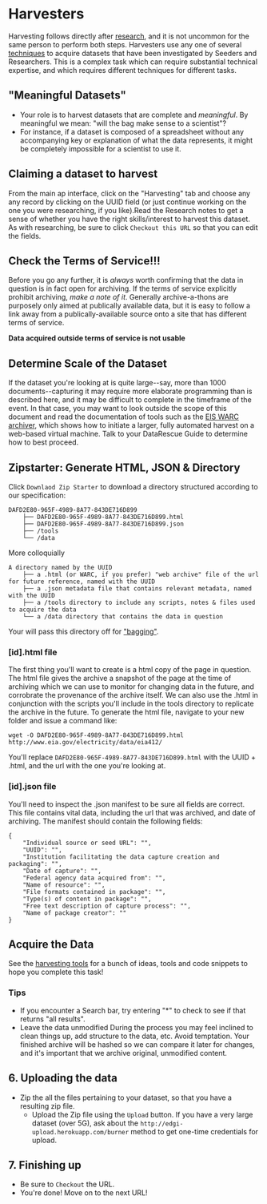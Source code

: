 # Harvesters

Harvesting follows directly after [research](research.md), and it is not uncommon for the same person to perform both steps. Harvesters use any one of several [techniques](https://github.com/edgi-govdata-archiving/harvesting-tools/) to acquire datasets that have been investigated by Seeders and Researchers. This is a complex task which can require substantial technical expertise, and which requires different techniques for different tasks.

## "Meaningful Datasets"

- Your role is to harvest datasets that are complete and *meaningful*. By meaningful we mean: "will the bag make sense to a scientist"? 
- For instance, if a dataset is composed of a spreadsheet without any accompanying key or explanation of what the data represents, it might be completely impossible for a scientist to use it.
  
## Claiming a dataset to harvest

From the main ap interface, click on the "Harvesting" tab and choose any any record by clicking on the UUID field (or just continue working on the one you were researching, if you like).Read the Research notes to get a sense of whether you have the right skills/interest to harvest this dataset. As with researching, be sure to click `Checkout this URL` so that you can edit the fields. 

## Check the Terms of Service!!!

Before you go any further, it is *always* worth confirming that the data in question is in fact open for archiving. If the terms of service explicitly prohibit archiving, *make a note of it*. Generally archive-a-thons are purposely only aimed at publically available data, but it is easy to follow a link away from a publically-available source onto a site that has different terms of service.

**Data acquired outside terms of service is not usable**

## Determine Scale of the Dataset

If the dataset you're looking at is quite large--say, more than 1000 documents--capturing it may require more elaborate programming than is described here, and it may be difficult to complete in the timeframe of the event. In that case, you may want to look outside the scope of this document and read the documentation of tools such as the [EIS WARC archiver](https://github.com/edgi-govdata-archiving/eis-WARC-archiver), which shows how to initiate a larger, fully automated harvest on a web-based virtual machine. Talk to your DataRescue Guide to determine how to best proceed.

## Zipstarter: Generate HTML, JSON & Directory

Click `Downlaod Zip Starter` to download a directory structured according to our specification:

	DAFD2E80-965F-4989-8A77-843DE716D899
		├── DAFD2E80-965F-4989-8A77-843DE716D899.html
		├── DAFD2E80-965F-4989-8A77-843DE716D899.json
		├── /tools
		└── /data

More colloquially

	A directory named by the UUID
		├── a .html (or WARC, if you prefer) "web archive" file of the url for future reference, named with the UUID
		├── a .json metadata file that contains relevant metadata, named with the UUID
		├── a /tools directory to include any scripts, notes & files used to acquire the data
		└── a /data directory that contains the data in question


Your will pass this directory off for ["bagging"](example/DAFD2E80-965F-4989-8A77-843DE716D899/DAFD2E80-965F-4989-8A77-843DE716D899.json).

### [id].html file
The first thing you'll want to create is a html copy of the page in question. The html file gives the archive a snapshot of the page at the time of archiving which we can use to monitor for changing data in the future, and corrobrate the provenance of the archive itself. We can also use the .html in conjunction with the scripts you'll include in the tools directory to replicate the archive in the future. To generate the html file, navigate to your new folder and issue a command like:

	wget -O DAFD2E80-965F-4989-8A77-843DE716D899.html  http://www.eia.gov/electricity/data/eia412/

You'll replace ```DAFD2E80-965F-4989-8A77-843DE716D899.html``` with the UUID + .html, and the url with the one you're looking at.

### [id].json file
You'll need to inspect the .json manifest to be sure all fields are correct. This file contains vital data, including the url that was archived, and date of archiving. The manifest should contain the following fields:

	{
		"Individual source or seed URL": "",
		"UUID": "",
		"Institution facilitating the data capture creation and packaging": "",
		"Date of capture": "",
		"Federal agency data acquired from": "",
		"Name of resource": "",
		"File formats contained in package": "",
		"Type(s) of content in package": "",
		"Free text description of capture process": "",
		"Name of package creator": ""
	}

## Acquire the Data
See the [harvesting tools](https://github.com/edgi-govdata-archiving/harvesting-tools/) for a bunch of ideas, tools and code snippets to hope you complete this task!

### Tips
- If you encounter a Search bar, try entering "*" to check to see if that returns "all results".
- Leave the data unmodified
During the process you may feel inclined to clean things up, add structure to the data, etc. Avoid temptation. Your finished archive will be hashed so we can compare it later for changes, and it's important that we archive original, unmodified content.

## 6. Uploading the data
- Zip the all the files pertaining to your dataset, so that you have a resulting zip file.
  - Upload the Zip file using the `Upload` button. If you have a very large dataset (over 5G), ask about the `http://edgi-upload.herokuapp.com/burner` method to get one-time credentials for upload.

## 7. Finishing up
- Be sure to `Checkout` the URL.
- You're done! Move on to the next URL!
